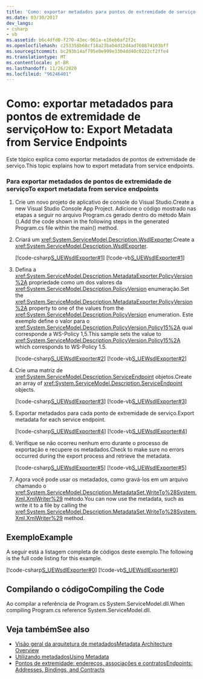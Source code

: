 ```yaml
---
title: 'Como: exportar metadados para pontos de extremidade de serviço'
ms.date: 03/30/2017
dev_langs:
- csharp
- vb
ms.assetid: b6c4dfd0-f270-43ec-961a-e16eb6af2f2c
ms.openlocfilehash: c253358b68cf18a23bab4d12d4ad760874103bff
ms.sourcegitcommit: bc293b14af795e0e999e3304dd40c0222cf2ffe4
ms.translationtype: MT
ms.contentlocale: pt-BR
ms.lasthandoff: 11/26/2020
ms.locfileid: "96246401"
---
```

# <a name="how-to-export-metadata-from-service-endpoints"></a><span data-ttu-id="8cbf3-102">Como: exportar metadados para pontos de extremidade de serviço</span><span class="sxs-lookup"><span data-stu-id="8cbf3-102">How to: Export Metadata from Service Endpoints</span></span>

<span data-ttu-id="8cbf3-103">Este tópico explica como exportar metadados de pontos de extremidade de serviço.</span><span class="sxs-lookup"><span data-stu-id="8cbf3-103">This topic explains how to export metadata from service endpoints.</span></span>  
  
### <a name="to-export-metadata-from-service-endpoints"></a><span data-ttu-id="8cbf3-104">Para exportar metadados de pontos de extremidade de serviço</span><span class="sxs-lookup"><span data-stu-id="8cbf3-104">To export metadata from service endpoints</span></span>  
  
1. <span data-ttu-id="8cbf3-105">Crie um novo projeto de aplicativo de console do Visual Studio.</span><span class="sxs-lookup"><span data-stu-id="8cbf3-105">Create a new Visual Studio Console App Project.</span></span> <span data-ttu-id="8cbf3-106">Adicione o código mostrado nas etapas a seguir no arquivo Program.cs gerado dentro do método Main ().</span><span class="sxs-lookup"><span data-stu-id="8cbf3-106">Add the code shown in the following steps in the generated Program.cs file within the main() method.</span></span>  
  
2. <span data-ttu-id="8cbf3-107">Criará um <xref:System.ServiceModel.Description.WsdlExporter>.</span><span class="sxs-lookup"><span data-stu-id="8cbf3-107">Create a <xref:System.ServiceModel.Description.WsdlExporter>.</span></span>  
  
     [!code-csharp[S_UEWsdlExporter#1](../../../../samples/snippets/csharp/VS_Snippets_CFX/s_uewsdlexporter/cs/program.cs#1)]
     [!code-vb[S_UEWsdlExporter#1](../../../../samples/snippets/visualbasic/VS_Snippets_CFX/s_uewsdlexporter/vb/program.vb#1)]  
  
3. <span data-ttu-id="8cbf3-108">Defina a <xref:System.ServiceModel.Description.MetadataExporter.PolicyVersion%2A> propriedade como um dos valores da <xref:System.ServiceModel.Description.PolicyVersion> enumeração.</span><span class="sxs-lookup"><span data-stu-id="8cbf3-108">Set the <xref:System.ServiceModel.Description.MetadataExporter.PolicyVersion%2A> property to one of the values from the <xref:System.ServiceModel.Description.PolicyVersion> enumeration.</span></span> <span data-ttu-id="8cbf3-109">Este exemplo define o valor para o <xref:System.ServiceModel.Description.PolicyVersion.Policy15%2A> qual corresponde a WS-Policy 1,5.</span><span class="sxs-lookup"><span data-stu-id="8cbf3-109">This sample sets the value to <xref:System.ServiceModel.Description.PolicyVersion.Policy15%2A> which corresponds to WS-Policy 1.5.</span></span>  
  
     [!code-csharp[S_UEWsdlExporter#2](../../../../samples/snippets/csharp/VS_Snippets_CFX/s_uewsdlexporter/cs/program.cs#2)]
     [!code-vb[S_UEWsdlExporter#2](../../../../samples/snippets/visualbasic/VS_Snippets_CFX/s_uewsdlexporter/vb/program.vb#2)]  
  
4. <span data-ttu-id="8cbf3-110">Crie uma matriz de <xref:System.ServiceModel.Description.ServiceEndpoint> objetos.</span><span class="sxs-lookup"><span data-stu-id="8cbf3-110">Create an array of <xref:System.ServiceModel.Description.ServiceEndpoint> objects.</span></span>  
  
     [!code-csharp[S_UEWsdlExporter#3](../../../../samples/snippets/csharp/VS_Snippets_CFX/s_uewsdlexporter/cs/program.cs#3)]
     [!code-vb[S_UEWsdlExporter#3](../../../../samples/snippets/visualbasic/VS_Snippets_CFX/s_uewsdlexporter/vb/program.vb#3)]  
  
5. <span data-ttu-id="8cbf3-111">Exportar metadados para cada ponto de extremidade de serviço.</span><span class="sxs-lookup"><span data-stu-id="8cbf3-111">Export metadata for each service endpoint.</span></span>  
  
     [!code-csharp[S_UEWsdlExporter#4](../../../../samples/snippets/csharp/VS_Snippets_CFX/s_uewsdlexporter/cs/program.cs#4)]
     [!code-vb[S_UEWsdlExporter#4](../../../../samples/snippets/visualbasic/VS_Snippets_CFX/s_uewsdlexporter/vb/program.vb#4)]  
  
6. <span data-ttu-id="8cbf3-112">Verifique se não ocorreu nenhum erro durante o processo de exportação e recupere os metadados.</span><span class="sxs-lookup"><span data-stu-id="8cbf3-112">Check to make sure no errors occurred during the export process and retrieve the metadata.</span></span>  
  
     [!code-csharp[S_UEWsdlExporter#5](../../../../samples/snippets/csharp/VS_Snippets_CFX/s_uewsdlexporter/cs/program.cs#5)]
     [!code-vb[S_UEWsdlExporter#5](../../../../samples/snippets/visualbasic/VS_Snippets_CFX/s_uewsdlexporter/vb/program.vb#5)]  
  
7. <span data-ttu-id="8cbf3-113">Agora você pode usar os metadados, como gravá-los em um arquivo chamando o <xref:System.ServiceModel.Description.MetadataSet.WriteTo%28System.Xml.XmlWriter%29> método.</span><span class="sxs-lookup"><span data-stu-id="8cbf3-113">You can now use the metadata, such as write it to a file by calling the <xref:System.ServiceModel.Description.MetadataSet.WriteTo%28System.Xml.XmlWriter%29> method.</span></span>  
  
## <a name="example"></a><span data-ttu-id="8cbf3-114">Exemplo</span><span class="sxs-lookup"><span data-stu-id="8cbf3-114">Example</span></span>  

 <span data-ttu-id="8cbf3-115">A seguir está a listagem completa de códigos deste exemplo.</span><span class="sxs-lookup"><span data-stu-id="8cbf3-115">The following is the full code listing for this example.</span></span>  
  
 [!code-csharp[S_UEWsdlExporter#0](../../../../samples/snippets/csharp/VS_Snippets_CFX/s_uewsdlexporter/cs/program.cs#0)]
 [!code-vb[S_UEWsdlExporter#0](../../../../samples/snippets/visualbasic/VS_Snippets_CFX/s_uewsdlexporter/vb/program.vb#0)]  
  
## <a name="compiling-the-code"></a><span data-ttu-id="8cbf3-116">Compilando o código</span><span class="sxs-lookup"><span data-stu-id="8cbf3-116">Compiling the Code</span></span>  

 <span data-ttu-id="8cbf3-117">Ao compilar a referência de Program.cs System.ServiceModel.dll.</span><span class="sxs-lookup"><span data-stu-id="8cbf3-117">When compiling Program.cs reference System.ServiceModel.dll.</span></span>  
  
## <a name="see-also"></a><span data-ttu-id="8cbf3-118">Veja também</span><span class="sxs-lookup"><span data-stu-id="8cbf3-118">See also</span></span>

- [<span data-ttu-id="8cbf3-119">Visão geral da arquitetura de metadados</span><span class="sxs-lookup"><span data-stu-id="8cbf3-119">Metadata Architecture Overview</span></span>](metadata-architecture-overview.md)
- [<span data-ttu-id="8cbf3-120">Utilizando metadados</span><span class="sxs-lookup"><span data-stu-id="8cbf3-120">Using Metadata</span></span>](using-metadata.md)
- [<span data-ttu-id="8cbf3-121">Pontos de extremidade: endereços, associações e contratos</span><span class="sxs-lookup"><span data-stu-id="8cbf3-121">Endpoints: Addresses, Bindings, and Contracts</span></span>](endpoints-addresses-bindings-and-contracts.md)
